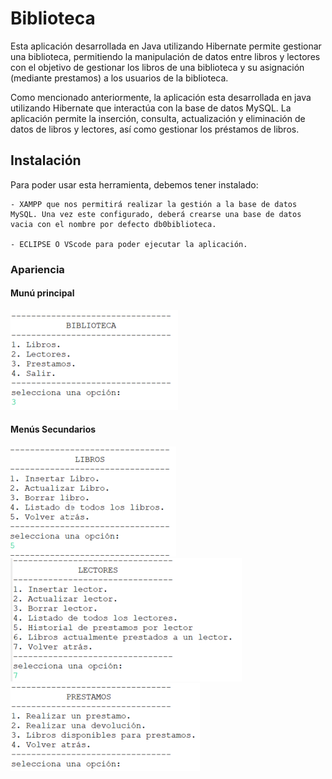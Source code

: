 # Biblioteca
Esta aplicación desarrollada en Java utilizando Hibernate permite gestionar una biblioteca, permitiendo la manipulación de datos entre libros y lectores con el objetivo de gestionar los libros de una biblioteca y su asignación (mediante prestamos) a los usuarios de la biblioteca. 

Como mencionado anteriormente, la aplicación esta desarrollada en java utilizando Hibernate que interactúa con la base de datos MySQL. La aplicación permite la inserción, consulta, actualización y eliminación de datos de libros y lectores, así como gestionar los préstamos de libros.


## Instalación
Para poder usar esta herramienta, debemos tener instalado:

    - XAMPP que nos permitirá realizar la gestión a la base de datos MySQL. Una vez este configurado, deberá crearse una base de datos vacia con el nombre por defecto db0biblioteca.
        
    - ECLIPSE O VScode para poder ejecutar la aplicación. 



### Apariencia
#### Munú principal
![menu1](https://github.com/fernando-fpdam/Biblioteca/blob/Final/menu1.png?raw=true)

#### Menús Secundarios
![menuLibros](https://github.com/fernando-fpdam/Biblioteca/blob/Final/menuLibros.png)
![menuLectores](https://github.com/fernando-fpdam/Biblioteca/blob/Final/menuLectores.png)
![menuPrestamos](https://github.com/fernando-fpdam/Biblioteca/blob/Final/menuPrestamos.png)
